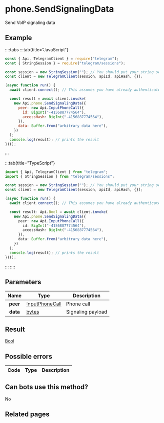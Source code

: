 # phone.SendSignalingData

Send VoIP signaling data

## Example

::::tabs
:::tab{title="JavaScript"}

```js
const { Api, TelegramClient } = require("telegram");
const { StringSession } = require("telegram/sessions");

const session = new StringSession(""); // You should put your string session here
const client = new TelegramClient(session, apiId, apiHash, {});

(async function run() {
  await client.connect(); // This assumes you have already authenticated with .start()

  const result = await client.invoke(
    new Api.phone.SendSignalingData({
      peer: new Api.InputPhoneCall({
        id: BigInt("-4156887774564"),
        accessHash: BigInt("-4156887774564"),
      }),
      data: Buffer.from("arbitrary data here"),
    })
  );
  console.log(result); // prints the result
})();
```

:::

:::tab{title="TypeScript"}

```ts
import { Api, TelegramClient } from "telegram";
import { StringSession } from "telegram/sessions";

const session = new StringSession(""); // You should put your string session here
const client = new TelegramClient(session, apiId, apiHash, {});

(async function run() {
  await client.connect(); // This assumes you have already authenticated with .start()

  const result: Api.Bool = await client.invoke(
    new Api.phone.SendSignalingData({
      peer: new Api.InputPhoneCall({
        id: BigInt("-4156887774564"),
        accessHash: BigInt("-4156887774564"),
      }),
      data: Buffer.from("arbitrary data here"),
    })
  );
  console.log(result); // prints the result
})();
```

:::
::::

## Parameters

|   Name   | Type                                                            | Description       |
| :------: | --------------------------------------------------------------- | ----------------- |
| **peer** | [InputPhoneCall](https://core.telegram.org/type/InputPhoneCall) | Phone call        |
| **data** | [bytes](https://core.telegram.org/type/bytes)                   | Signaling payload |

## Result

[Bool](https://core.telegram.org/type/Bool)

## Possible errors

| Code | Type | Description |
| :--: | ---- | ----------- |

## Can bots use this method?

No

## Related pages
